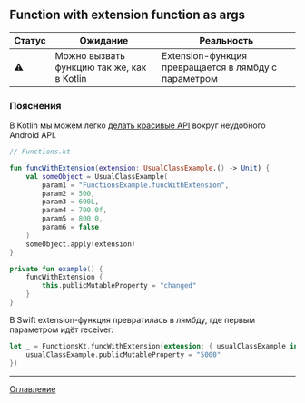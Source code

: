 ## Function with extension function as args

| Статус    | Ожидание                                   | Реальность                                           |
| --------- | ------------------------------------------ | ---------------------------------------------------- |
| :warning: | Можно вызвать функцию так же, как в Kotlin | Extension-функция превращается в лямбду с параметром |

### Пояснения

В Kotlin мы можем легко [делать красивые API](https://youtu.be/A2LukgT2mKc?t=1645) вокруг неудобного Android API. 

```kotlin
// Functions.kt

fun funcWithExtension(extension: UsualClassExample.() -> Unit) {
    val someObject = UsualClassExample(
        param1 = "FunctionsExample.funcWithExtension",
        param2 = 500,
        param3 = 600L,
        param4 = 700.0f,
        param5 = 800.0,
        param6 = false
    )
    someObject.apply(extension)
}

private fun example() {
    funcWithExtension {
        this.publicMutableProperty = "changed"
    }
}
```

В Swift extension-функция превратилась в лямбду, где первым параметром идёт receiver:

```swift
let _ = FunctionsKt.funcWithExtension(extension: { usualClassExample in
    usualClassExample.publicMutableProperty = "5000"
})
```

---
[Оглавление](/README.md)